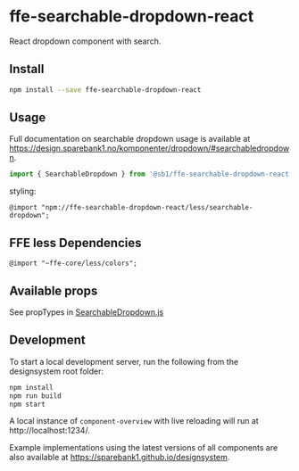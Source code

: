 # ffe-searchable-dropdown-react

React dropdown component with search.

## Install

```bash
npm install --save ffe-searchable-dropdown-react
```

## Usage

Full documentation on searchable dropdown usage is available at https://design.sparebank1.no/komponenter/dropdown/#searchabledropdown.

```javascript
import { SearchableDropdown } from '@sb1/ffe-searchable-dropdown-react';
```

styling:

```
@import "npm://ffe-searchable-dropdown-react/less/searchable-dropdown";
```

## FFE less Dependencies

```
@import "~ffe-core/less/colors";
```

## Available props

See propTypes in [SearchableDropdown.js](src/SearchableDropdown.js)

## Development

To start a local development server, run the following from the designsystem root folder:

```bash
npm install
npm run build
npm start
```

A local instance of `component-overview` with live reloading will run at http://localhost:1234/.

Example implementations using the latest versions of all components are also available at https://sparebank1.github.io/designsystem.

